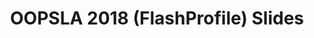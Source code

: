 ---
layout: external
link: '%BASE_URL%/assets/pdf/oopsla2018_flashprofile_slides.pdf'

type: conference

title: 'OOPSLA 2018 (FlashProfile) Slides'

heading: '_FlashProfile_{:.small-caps}: A Framework for Synthesizing Data Profiles'
publink: oopsla2018_flashprofile

target: '[OOPSLA 2018]'
location: 'Boston, MA'
presented_on: 2018-11-08

time: 20
frames: 14
tech: {icon: 'far fa-file-pdf', name: 'Latex (beamer)'}
---